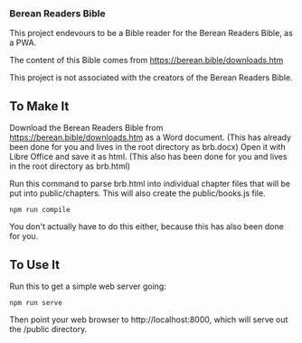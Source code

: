 ### Berean Readers Bible

This project endevours to be a Bible reader for the Berean Readers Bible, as a PWA.

The content of this Bible comes from https://berean.bible/downloads.htm 

This project is not associated with the creators of the Berean Readers Bible.


## To Make It

Download the Berean Readers Bible from https://berean.bible/downloads.htm as a Word document.  (This has already been done for you and lives in the root directory as brb.docx)  Open it with Libre Office and save it as html.  (This also has been done for you and lives in the root directory as brb.html)

Run this command to parse brb.html into individual chapter files that will be put into public/chapters.  This will also create the public/books.js file.

```
npm run compile
```

You don't actually have to do this either, because this has also been done for you.

## To Use It

Run this to get a simple web server going:
```
npm run serve
```

Then point your web browser to http://localhost:8000, which will serve out the /public directory.

